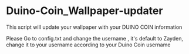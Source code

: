 # Duino-Coin_Wallpaper-updater
This script will update your wallpaper with your DUINO COIN information


Please Go to config.txt and change the username , it's default to Zayden, change it to your username according to your Duino Coin username
